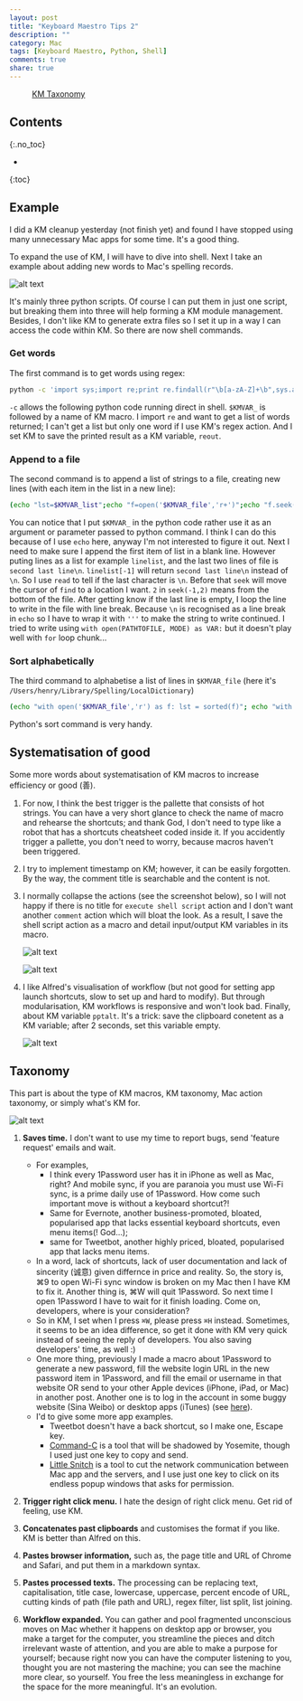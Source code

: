 ```yaml
---
layout: post
title: "Keyboard Maestro Tips 2"
description: ""
category: Mac
tags: [Keyboard Maestro, Python, Shell]
comments: true
share: true
---
```


<figure>
	<img src="http://i.imgur.com/cpWwfBs.png" alt="">
	<figcaption><a href="http://localhost:4000/keyboard-maestro-tips-2/#taxonomy" title="KM Taxonomy">KM Taxonomy</a></figcaption>
</figure>

## Contents
{:.no_toc}

* 
{:toc}

## Example

I did a KM cleanup yesterday (not finish yet) and found I have stopped using many unnecessary Mac apps for some time. It's a good thing.

To expand the use of KM, I will have to dive into shell. Next I take an example about adding new words to Mac's spelling records.

<!--more-->

![alt text](http://i.imgur.com/4uRyKjR.png "Insert")

It's mainly three python scripts. Of course I can put them in just one script, but breaking them into three will help forming a KM module management. Besides, I don't like KM to generate extra files so I set it up in a way I can access the code within KM. So there are now shell commands.

### Get words

The first command is to get words using regex:

~~~ bash
python -c 'import sys;import re;print re.findall(r"\b[a-zA-Z]+\b",sys.argv[1])' "$KMVAR_rein"
~~~

`-c` allows the following python code running direct in shell. `$KMVAR_` is followed by a name of KM macro. I import `re` and want to get a list of words returned; I can't get a list but only one word if I use KM's regex action. And I set KM to save the printed result as a KM variable, `reout`.

### Append to a file

The second command is to append a list of strings to a file, creating new lines (with each item in the list in a new line):

~~~ bash
(echo "lst=$KMVAR_list";echo "f=open('$KMVAR_file','r+')";echo "f.seek(-1,2)";echo "f.write('''\n''') if f.read(1) != '''\n''' else ''";echo "f.close()";echo "f=open('$KMVAR_file','a')";echo "for e in lst: f.write('''%s\n''' % e)";echo "f.close") | python
~~~

You can notice that I put `$KMVAR_` in the python code rather use it as an argument or parameter passed to python command. I think I can do this because of I use `echo` here, anyway I'm not interested to figure it out. Next I need to make sure I append the first item of list in a blank line. However puting lines as a list for example `linelist`, and the last two lines of file is `second last line\n`. `linelist[-1]` will return `second last line\n` instead of `\n`. So I use `read` to tell if the last character is `\n`. Before that `seek` will move the cursor of `find` to a location I want. `2` in `seek(-1,2)` means from the bottom of the file. After getting know if the last line is empty, I loop the line to write in the file with line break. Because `\n` is recognised as a line break in `echo` so I have to wrap it with `'''` to make the string to write continued. I tried to write using `with open(PATHTOFILE, MODE) as VAR:` but it doesn't play well with `for` loop chunk...

### Sort alphabetically

The third command to alphabetise a list of lines in `$KMVAR_file` (here it's `/Users/henry/Library/Spelling/LocalDictionary`)

~~~ bash
(echo "with open('$KMVAR_file','r') as f: lst = sorted(f)"; echo "with open('$KMVAR_file','w') as f: f.writelines(lst)") | python
~~~

Python's sort command is very handy.

## Systematisation of good

Some more words about systematisation of KM macros to increase efficiency or good (善). 

1. For now, I think the best trigger is the pallette that consists of hot strings. You can have a very short glance to check the name of macro and rehearse the shortcuts; and thank God, I don't need to type like a robot that has a shortcuts cheatsheet coded inside it. If you accidently trigger a pallette, you don't need to worry, because macros haven't been triggered. 

2. I try to implement timestamp on KM; however, it can be easily forgotten. By the way, the comment title is searchable and the content is not.

3. I normally collapse the actions (see the screenshot below), so I will not happy if there is no title for `execute shell script` action and I don't want another `comment` action which will bloat the look. As a result, I save the shell script action as a macro and detail input/output KM variables in its macro.

	![alt text](http://i.imgur.com/L9MsKHy.png "Insert")

	![alt text](http://i.imgur.com/dXfzzgk.png "Insert")

4. I like Alfred's visualisation of workflow (but not good for setting app launch shortcuts, slow to set up and hard to modify). But through modularisation, KM workflows is responsive and won't look bad. Finally, about KM variable `pptalt`. It's a trick: save the clipboard conetent as a KM variable; after 2 seconds, set this variable empty.

	![alt text](http://i.imgur.com/ngppJRh.png "Insert")

## Taxonomy

This part is about the type of KM macros, KM taxonomy, Mac action taxonomy, or simply what's KM for. 

![alt text](http://i.imgur.com/cpWwfBs.png "Insert")

1. **Saves time.** I don't want to use my time to report bugs, send 'feature request' emails and wait.
	- For examples,
		- I think every 1Password user has it in iPhone as well as Mac, right? And mobile sync, if you are paranoia you must use Wi-Fi sync, is a prime daily use of 1Password. How come such important move is without a keyboard shortcut?!
		- Same for Evernote, another business-promoted, bloated, popularised app that lacks essential keyboard shortcuts, even menu items(! God...);
		- same for Tweetbot, another highly priced, bloated, popularised app that lacks menu items.
	- In a word, lack of shortcuts, lack of user documentation and lack of sincerity (诚意) given differnce in price and reality. So, the story is, ⌘9 to open Wi-Fi sync window is broken on my Mac then I have KM to fix it. Another thing is, ⌘W will quit 1Password. So next time I open 1Password I have to wait for it finish loading. Come on, developers, where is your consideration?
	- So in KM, I set when I press `⌘W`, please press `⌘H` instead. Sometimes, it seems to be an idea difference, so get it done with KM very quick instead of seeing the reply of developers. You also saving developers' time, as well :)
	- One more thing, previously I made a macro about 1Password to generate a new password, fill the website login URL in the new password item in 1Password, and fill the email or username in that website OR send to your other Apple devices (iPhone, iPad, or Mac) in another post. Another one is to log in the account in some buggy website (Sina Weibo) or desktop apps (iTunes) (see [here](http://i.imgur.com/sFGcECA.png)). 
	- I'd to give some more app examples.
		- Tweetbot doesn't have a back shortcut, so I make one, Escape key.
		- [Command-C](http://danilo.to/command-c) is a tool that will be shadowed by Yosemite, though I used just one key to copy and send.
		- [Little Snitch](http://www.obdev.at/products/littlesnitch/index.html) is a tool to cut the network communication between Mac app and the servers, and I use just one key to click on its endless popup windows that asks for permission. 

2. **Trigger right click menu.** I hate the design of right click menu. Get rid of feeling, use KM.

3. **Concatenates past clipboards** and customises the format if you like. KM is better than Alfred on this.

4. **Pastes browser information,** such as, the page title and URL of Chrome and Safari, and put them in a markdown syntax.

5. **Pastes processed texts.** The processing can be replacing text, capitalisation, title case, lowercase, uppercase, percent encode of URL, cutting kinds of path (file path and URL), regex filter, list split, list joining.

6. **Workflow expanded.** You can gather and pool fragmented unconscious moves on Mac whether it happens on desktop app or browser, you make a target for the computer, you streamline the pieces and ditch irrelevant waste of attention, and you are able to make a purpose for yourself; because right now you can have the computer listening to you, thought you are not mastering the machine; you can see the machine more clear, so yourself. You free the less meaningless in exchange for the space for the more meaningful. It's an evolution.



















